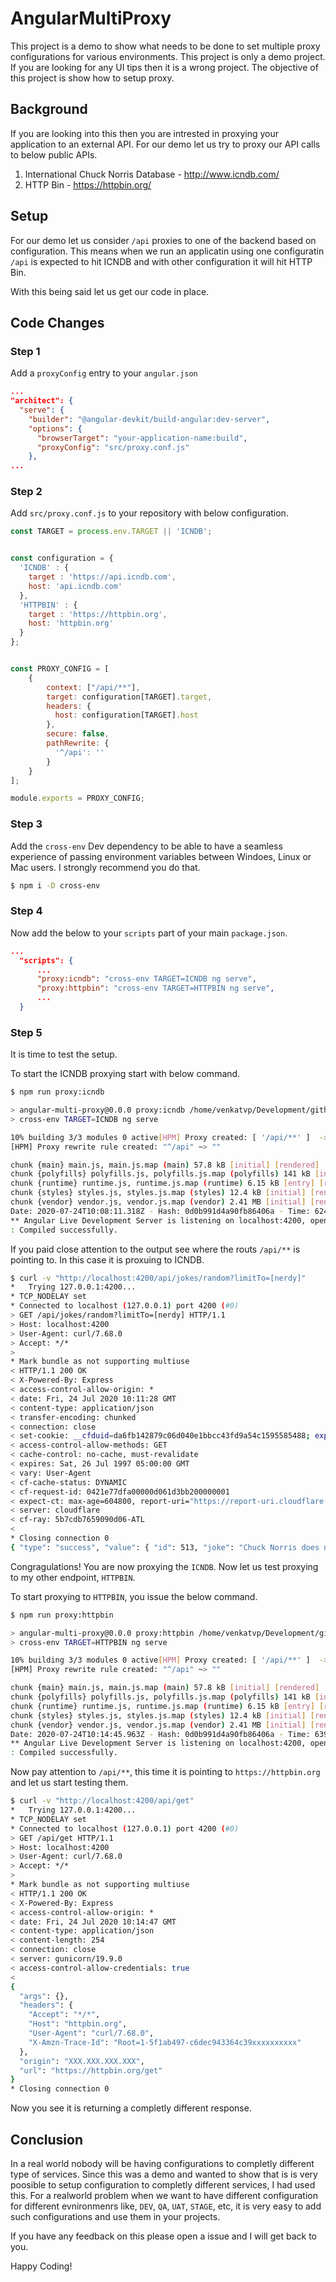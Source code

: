 # AngularMultiProxy

This project is a demo to show what needs to be done to set multiple proxy configurations for various environments. This project is only a demo project. If you are looking for any UI tips then it is a wrong project. The objective of this project is show how to setup proxy.

## Background

If you are looking into this then you are intrested in proxying your application to an external API. For our demo let us try
to proxy our API calls to below public APIs.

1) International Chuck Norris Database - http://www.icndb.com/
2) HTTP Bin - https://httpbin.org/

## Setup

For our demo let us consider `/api` proxies to one of the backend based on configuration. This means when we run an applicatin using one configuratin `/api` is expected to hit ICNDB and with other configuration it will hit HTTP Bin.

With this being said let us get our code in place.

## Code Changes

### Step 1

Add a `proxyConfig` entry to your `angular.json`

```json
...
"architect": {
  "serve": {
    "builder": "@angular-devkit/build-angular:dev-server",
    "options": {
      "browserTarget": "your-application-name:build",
      "proxyConfig": "src/proxy.conf.js"
    },
...
```

### Step 2

Add `src/proxy.conf.js` to your repository with below configuration.

```js
const TARGET = process.env.TARGET || 'ICNDB';


const configuration = {
  'ICNDB' : {
    target : 'https://api.icndb.com',
    host: 'api.icndb.com'
  },
  'HTTPBIN' : {
    target : 'https://httpbin.org',
    host: 'httpbin.org'
  }
};


const PROXY_CONFIG = [
    {
        context: ["/api/**"],
        target: configuration[TARGET].target,
        headers: {
          host: configuration[TARGET].host
        },
        secure: false,
        pathRewrite: {
          '^/api': ''
        }
    }
];

module.exports = PROXY_CONFIG;

```

### Step 3

Add the `cross-env` Dev dependency to be able to have a seamless experience of passing environment variables between Windoes, Linux or Mac users. I strongly recommend you do that.

```bash
$ npm i -D cross-env
```

### Step 4

Now add the below to your `scripts` part of your main `package.json`.

```json
...
  "scripts": {
      ...
      "proxy:icndb": "cross-env TARGET=ICNDB ng serve",
      "proxy:httpbin": "cross-env TARGET=HTTPBIN ng serve",
      ...
  }
```

### Step 5

It is time to test the setup.

To start the ICNDB proxying start with below command.

```bash
$ npm run proxy:icndb  

> angular-multi-proxy@0.0.0 proxy:icndb /home/venkatvp/Development/github/reflexdemon/angular-multi-proxy
> cross-env TARGET=ICNDB ng serve

10% building 3/3 modules 0 active[HPM] Proxy created: [ '/api/**' ]  ->  https://api.icndb.com
[HPM] Proxy rewrite rule created: "^/api" ~> ""

chunk {main} main.js, main.js.map (main) 57.8 kB [initial] [rendered]
chunk {polyfills} polyfills.js, polyfills.js.map (polyfills) 141 kB [initial] [rendered]
chunk {runtime} runtime.js, runtime.js.map (runtime) 6.15 kB [entry] [rendered]
chunk {styles} styles.js, styles.js.map (styles) 12.4 kB [initial] [rendered]
chunk {vendor} vendor.js, vendor.js.map (vendor) 2.41 MB [initial] [rendered]
Date: 2020-07-24T10:08:11.318Z - Hash: 0d0b991d4a90fb86406a - Time: 6242ms
** Angular Live Development Server is listening on localhost:4200, open your browser on http://localhost:4200/ **
: Compiled successfully.


```

If you paid close attention to the output see where the routs `/api/**` is pointing to. In this case it is proxuing to ICNDB.

```bash
$ curl -v "http://localhost:4200/api/jokes/random?limitTo=[nerdy]"
*   Trying 127.0.0.1:4200...
* TCP_NODELAY set
* Connected to localhost (127.0.0.1) port 4200 (#0)
> GET /api/jokes/random?limitTo=[nerdy] HTTP/1.1
> Host: localhost:4200
> User-Agent: curl/7.68.0
> Accept: */*
> 
* Mark bundle as not supporting multiuse
< HTTP/1.1 200 OK
< X-Powered-By: Express
< access-control-allow-origin: *
< date: Fri, 24 Jul 2020 10:11:28 GMT
< content-type: application/json
< transfer-encoding: chunked
< connection: close
< set-cookie: __cfduid=da6fb142879c06d040e1bbcc43fd9a54c1595585488; expires=Sun, 23-Aug-20 10:11:28 GMT; path=/; domain=.icndb.com; HttpOnly; SameSite=Lax
< access-control-allow-methods: GET
< cache-control: no-cache, must-revalidate
< expires: Sat, 26 Jul 1997 05:00:00 GMT
< vary: User-Agent
< cf-cache-status: DYNAMIC
< cf-request-id: 0421e77dfa00000d061d3bb200000001
< expect-ct: max-age=604800, report-uri="https://report-uri.cloudflare.com/cdn-cgi/beacon/expect-ct"
< server: cloudflare
< cf-ray: 5b7cdb7659090d06-ATL
< 
* Closing connection 0
{ "type": "success", "value": { "id": 513, "joke": "Chuck Norris does not code in cycles, he codes in strikes.", "categories": ["nerdy"] } }
```

Congragulations! You are now proxying the `ICNDB`. Now let us test proxying to my other endpoint, `HTTPBIN`.

To start proxying to `HTTPBIN`, you issue the below command.

```bash
$ npm run proxy:httpbin

> angular-multi-proxy@0.0.0 proxy:httpbin /home/venkatvp/Development/github/reflexdemon/angular-multi-proxy
> cross-env TARGET=HTTPBIN ng serve

10% building 3/3 modules 0 active[HPM] Proxy created: [ '/api/**' ]  ->  https://httpbin.org
[HPM] Proxy rewrite rule created: "^/api" ~> ""

chunk {main} main.js, main.js.map (main) 57.8 kB [initial] [rendered]
chunk {polyfills} polyfills.js, polyfills.js.map (polyfills) 141 kB [initial] [rendered]
chunk {runtime} runtime.js, runtime.js.map (runtime) 6.15 kB [entry] [rendered]
chunk {styles} styles.js, styles.js.map (styles) 12.4 kB [initial] [rendered]
chunk {vendor} vendor.js, vendor.js.map (vendor) 2.41 MB [initial] [rendered]
Date: 2020-07-24T10:14:45.963Z - Hash: 0d0b991d4a90fb86406a - Time: 6396ms
** Angular Live Development Server is listening on localhost:4200, open your browser on http://localhost:4200/ **
: Compiled successfully.

```

Now pay attention to `/api/**`, this time it is pointing to `https://httpbin.org` and let us start testing them.

```bash
$ curl -v "http://localhost:4200/api/get"
*   Trying 127.0.0.1:4200...
* TCP_NODELAY set
* Connected to localhost (127.0.0.1) port 4200 (#0)
> GET /api/get HTTP/1.1
> Host: localhost:4200
> User-Agent: curl/7.68.0
> Accept: */*
> 
* Mark bundle as not supporting multiuse
< HTTP/1.1 200 OK
< X-Powered-By: Express
< access-control-allow-origin: *
< date: Fri, 24 Jul 2020 10:14:47 GMT
< content-type: application/json
< content-length: 254
< connection: close
< server: gunicorn/19.9.0
< access-control-allow-credentials: true
< 
{
  "args": {}, 
  "headers": {
    "Accept": "*/*", 
    "Host": "httpbin.org", 
    "User-Agent": "curl/7.68.0", 
    "X-Amzn-Trace-Id": "Root=1-5f1ab497-c6dec943364c39xxxxxxxxxx"
  }, 
  "origin": "XXX.XXX.XXX.XXX", 
  "url": "https://httpbin.org/get"
}
* Closing connection 0

```

Now you see it is returning a completly different response.

## Conclusion

In a real world nobody will be having configurations to completly different type of services. Since this was a demo and wanted to show that is is very poosible to setup configuration to completly different services, I had used this. For a realworld problem when we want to have different configuration for different evnironmenrs like, `DEV`, `QA`, `UAT`, `STAGE`, etc, it is very easy to add such configurations and use them in your projects.

If you have any feedback on this please open a issue and I will get back to you.

Happy Coding!

